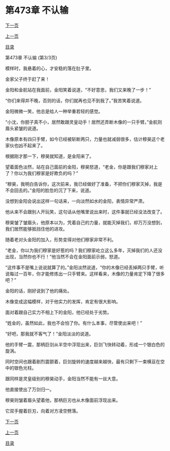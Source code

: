 <h1>第473章   不认输</h1>
            <div><p><a href="./1419_%E7%AC%AC474%E7%AB%A0_%E9%99%A8%E8%90%BD.md">下一页</a></p><p><a href="./1417_%E7%AC%AC473%E7%AB%A0_%E4%B8%8D%E8%AE%A4%E8%BE%93.md">上一页</a></p><p><a href="../">目录</a></p></div>
            <div><p>第473章   不认输 (第3/3页)</p><p>模样时，我悬着的心，才安稳的落在肚子里。</p><p>金家父子终于赶了来！</p><p>金阳和金航站在我面前，金阳笑着说道，“不好意思，我们又来晚了一步！”</p><p>“你们来得并不晚，否则的话，你们就再也见不到我了。”我苦笑着说道。</p><p>金阳微微一笑，他总是给人一种举重若轻的感觉。</p><p>“小沈，你胆子真不小，居然敢跟灵皇动手！居然还弄断木像的一只手臂。”金航则眉头紧皱的说道。</p><p>木像原本有四只手臂，如今已经被斩断两只，力量也就减弱很多，估计穆昊这个老家伙也凶不起来了。</p><p>根据刚才那一下，穆昊就知道，是金阳来了。</p><p>望着面色淡然，站在自己面前的金阳，穆昊怒道，“老金，你是跟我们穆家对上了？你以为我们穆家是好欺负的吗？”</p><p>“穆昊，我明白告诉你，这次前来，我已经做好了准备，不把你们穆家灭掉，我是不会回去的。”金阳的脸忽的沉了下来，说道。</p><p>没想到金阳会说出这样一句话来，一向淡然如水的金阳，表情异常严肃。</p><p>他从来不会跟别人开玩笑，这句话从他嘴里说出来时，这件事就已经没法改变了。</p><p>穆昊皱了皱眉头，他原本以为，凭着自己的力量，就能灭掉我们，却万万没想到，我们居然能够抵挡住他的进攻。</p><p>随着老对头金阳的加入，形势变得对他们穆家非常不利。</p><p>“老金，你以为我们穆家是好惹的吗？我们穆家屹立这么多年，灭掉我们的人还没出现，当然你也不行！”他当然不会在金阳面前示弱，怒道。</p><p>“这件事不是嘴上说说就算了的。”金阳淡然说道，“你的木像已经丢掉两只手臂，听说每过一百年，你才能修炼出一只手臂来。这样看来，木像的力量肯定下降了很多吧？”</p><p>金阳的话，刚好说到了他的痛处。</p><p>木像变成这幅模样，对于他实力的发挥，肯定有很大影响。</p><p>面对着跟自己实力不相上下的金阳，他已经处于劣势。</p><p>“姓金的，虽然如此，我也不会怕了你。有什么本事，尽管使出来吧！”</p><p>“好吧，那我就不客气了！”金阳淡淡的说道。</p><p>他的手臂一震，那柄巨剑从半空中浮现出来，巨剑飞快转动着，形成一个银白色的旋涡。</p><p>同时空间也跟着剧烈震颤着，巨剑旋转的速度越来越快，最有只剩下一束横亘在空中的银色光柱。</p><p>跟同样是灵皇级别的穆昊动手，金阳当然不能有一丝大意。</p><p>他直接使出了万剑归一。</p><p>穆昊则皱着眉头望着他，那柄巨刃也从木像面前浮现出来。</p><p>它双手握着巨刃，向着对方凌空劈落。</p></div>
            <div><p><a href="./1419_%E7%AC%AC474%E7%AB%A0_%E9%99%A8%E8%90%BD.md">下一页</a></p><p><a href="./1417_%E7%AC%AC473%E7%AB%A0_%E4%B8%8D%E8%AE%A4%E8%BE%93.md">上一页</a></p><p><a href="../">目录</a></p></div>